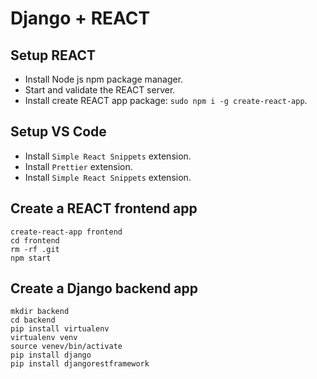 # Django + REACT

## Setup REACT

- Install Node js npm package manager.
- Start and validate the REACT server.
- Install create REACT app package: `sudo npm i -g create-react-app`.

## Setup VS Code

- Install `Simple React Snippets` extension.
- Install `Prettier` extension.
- Install `Simple React Snippets` extension.

## Create a REACT frontend app

`create-react-app frontend`  
`cd frontend`  
`rm -rf .git`  
`npm start`

## Create a Django backend app

`mkdir backend`  
`cd backend`  
`pip install virtualenv`  
`virtualenv venv`  
`source venev/bin/activate`  
`pip install django`  
`pip install djangorestframework`
